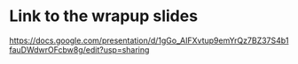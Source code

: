 # Link to the wrapup slides

https://docs.google.com/presentation/d/1gGo_AIFXvtup9emYrQz7BZ37S4b1fauDWdwrOFcbw8g/edit?usp=sharing

